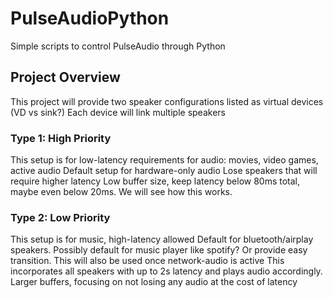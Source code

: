 # PulseAudioPython
Simple scripts to control PulseAudio through Python

## Project Overview
This project will provide two speaker configurations listed as virtual devices (VD vs sink?)
Each device will link multiple speakers
### Type 1: High Priority
This setup is for low-latency requirements for audio: movies, video games, active audio
    Default setup for hardware-only audio
    Lose speakers that will require higher latency
    Low buffer size, keep latency below 80ms total, maybe even below 20ms. We will see how this works.
    
### Type 2: Low Priority
This setup is for music, high-latency allowed
    Default for bluetooth/airplay speakers.
    Possibly default for music player like spotify? Or provide easy transition.
    This will also be used once network-audio is active
    This incorporates all speakers with up to 2s latency and plays audio accordingly.
    Larger buffers, focusing on not losing any audio at the cost of latency